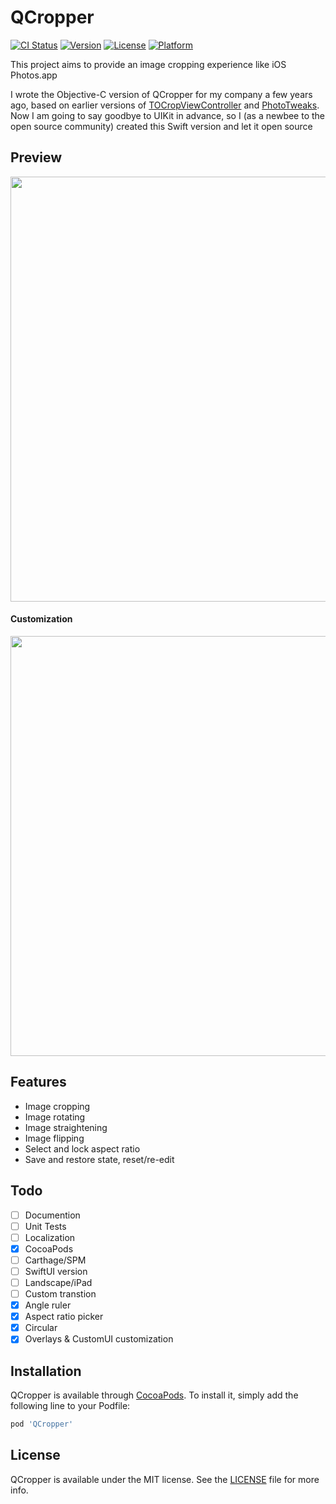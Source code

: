 # QCropper

[![CI Status](https://img.shields.io/travis/qchenqizhi/QCropper.svg?style=flat)](https://travis-ci.org/qchenqizhi/QCropper)
[![Version](https://img.shields.io/cocoapods/v/QCropper.svg?style=flat)](https://cocoapods.org/pods/QCropper)
[![License](https://img.shields.io/cocoapods/l/QCropper.svg?style=flat)](https://cocoapods.org/pods/QCropper)
[![Platform](https://img.shields.io/cocoapods/p/QCropper.svg?style=flat)](https://cocoapods.org/pods/QCropper)

This project aims to provide an image cropping experience like iOS Photos.app

I wrote the Objective-C version of QCropper for my company a few years ago, based on earlier versions of [TOCropViewController](https://github.com/TimOliver/TOCropViewController) and [PhotoTweaks](https://github.com/itouch2/PhotoTweaks). Now I am going to say goodbye to UIKit in advance, so I (as a newbee to the open source community) created this Swift version and let it open source

## Preview
<img src="preview.gif" width="800" height="680">

#### Customization
<img src="preview.jpg" width="937" height="672">

## Features
- Image cropping
- Image rotating
- Image straightening
- Image flipping
- Select and lock aspect ratio 
- Save and restore state, reset/re-edit

## Todo
- [ ] Documention
- [ ] Unit Tests
- [ ] Localization
- [x] CocoaPods
- [ ] Carthage/SPM
- [ ] SwiftUI version
- [ ] Landscape/iPad
- [ ] Custom transtion
- [x] Angle ruler
- [x] Aspect ratio picker
- [x] Circular
- [x] Overlays & CustomUI customization

## Installation

QCropper is available through [CocoaPods](https://cocoapods.org). To install
it, simply add the following line to your Podfile:

```ruby
pod 'QCropper'
```

## License
QCropper is available under the MIT license. See the [LICENSE](LICENSE) file for more info.
